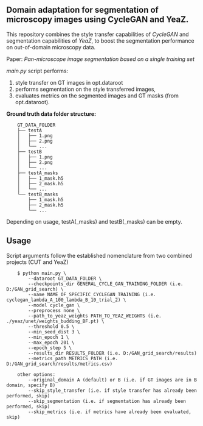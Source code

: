 <h2>Domain adaptation for segmentation of microscopy images using CycleGAN and YeaZ.</h2>

This repository combines the style transfer capabilities of *CycleGAN* and segmentation capabilities of *YeaZ*,
to boost the segmentation performance on out-of-domain microscopy data.

Paper: *Pan-microscope image segmentation based on a single training set*

*main.py* script performs:
1.  style transfer on GT images in opt.dataroot
2.  performs segmentation on the style transferred images, 
3.  evaluates metrics on the segmented images and GT masks (from opt.dataroot).

**Ground truth data folder structure:**
```
    GT_DATA_FOLDER
    ├── testA
    │   ├── 1.png
    │   ├── 2.png
    │   └── ...
    ├── testB
    │   ├── 1.png
    │   ├── 2.png
    │   └── ...
    ├── testA_masks
    │   ├── 1_mask.h5
    │   ├── 2_mask.h5
    │   └── ...
    └── testB_masks
        ├── 1_mask.h5
        ├── 2_mask.h5
        └── ...
```
Depending on usage, testA(_masks) and testB(_masks) can be empty.

<h2>Usage</h2>
Script arguments follow the established nomenclature from two combined projects (CUT and YeaZ)

```
    $ python main.py \
        --dataroot GT_DATA_FOLDER \
        --checkpoints_dir GENERAL_CYCLE_GAN_TRAINING_FOLDER (i.e. D:/GAN_grid_search) \
        --name NAME_OF_SPECIFIC_CYCLEGAN_TRAINING (i.e. cyclegan_lambda_A_100_lambda_B_10_trial_2) \
        --model cycle_gan \
        --preprocess none \
        --path_to_yeaz_weights PATH_TO_YEAZ_WEIGHTS (i.e. ./yeaz/unet/weights_budding_BF.pt) \
        --threshold 0.5 \
        --min_seed_dist 3 \
        --min_epoch 1 \
        --max_epoch 201 \
        --epoch_step 5 \
        --results_dir RESULTS_FOLDER (i.e. D:/GAN_grid_search/results)
        --metrics_path METRICS_PATH (i.e. D:/GAN_grid_search/results/metrics.csv)

    other options:
        --original_domain A (default) or B (i.e. if GT images are in B domain, specify B)
        --skip_style_transfer (i.e. if style transfer has already been performed, skip)
        --skip_segmentation (i.e. if segmentation has already been performed, skip)
        --skip_metrics (i.e. if metrics have already been evaluated, skip)
```